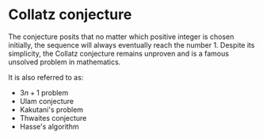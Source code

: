 # Collatz conjecture

The conjecture posits that no matter which positive integer is chosen initially, the sequence will always eventually reach the number 1. Despite its simplicity, the Collatz conjecture remains unproven and is a famous unsolved problem in mathematics.

It is also referred to as:
* $3n + 1$ problem
* Ulam conjecture
* Kakutani's problem
* Thwaites conjecture
* Hasse's algorithm


